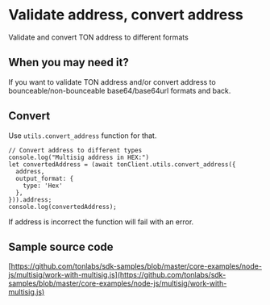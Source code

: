 # Validate address, convert address

Validate and convert TON address to different formats

## When you may need it?

If you want to validate TON address and/or convert address to bounceable/non-bounceable base64/base64url formats and back.

## Convert

Use `utils.convert_address` function for that.

```text
// Convert address to different types
console.log("Multisig address in HEX:")
let convertedAddress = (await tonClient.utils.convert_address({
  address,
  output_format: {
    type: 'Hex'
  },
})).address;
console.log(convertedAddress);
```

If address is incorrect the function will fail with an error.

## Sample source code

[https://github.com/tonlabs/sdk-samples/blob/master/core-examples/node-js/multisig/work-with-multisig.js](https://github.com/tonlabs/sdk-samples/blob/master/core-examples/node-js/multisig/work-with-multisig.js)

